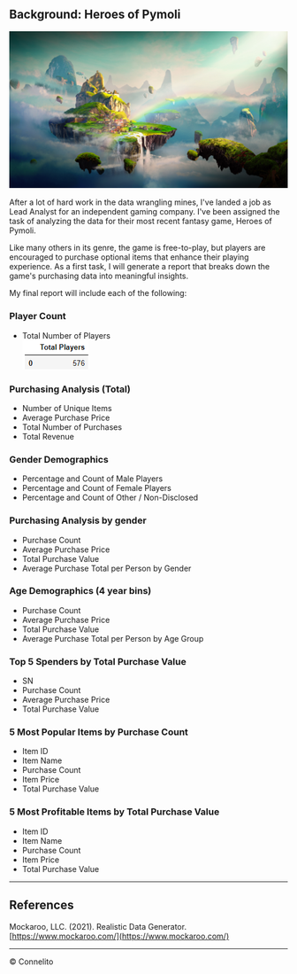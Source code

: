 ## Background: Heroes of Pymoli

  ![Fantasy](Images/Fantasy.png)

After a lot of hard work in the data wrangling mines, I've landed a job as Lead Analyst for an independent gaming company. I've been assigned the task of analyzing the data for their most recent fantasy game, Heroes of Pymoli.

Like many others in its genre, the game is free-to-play, but players are encouraged to purchase optional items that enhance their playing experience. As a first task, I will generate a report that breaks down the game's purchasing data into meaningful insights.

My final report will include each of the following:

### Player Count
  * Total Number of Players<br>
    ![Total Players](Images/player_count.png)

### Purchasing Analysis (Total)
  * Number of Unique Items
  * Average Purchase Price
  * Total Number of Purchases
  * Total Revenue<br>

### Gender Demographics
  * Percentage and Count of Male Players
  * Percentage and Count of Female Players
  * Percentage and Count of Other / Non-Disclosed<br>

### Purchasing Analysis by gender
  * Purchase Count
  * Average Purchase Price
  * Total Purchase Value
  * Average Purchase Total per Person by Gender<br>

### Age Demographics (4 year bins)
  * Purchase Count
  * Average Purchase Price
  * Total Purchase Value
  * Average Purchase Total per Person by Age Group<br>

### Top 5 Spenders by Total Purchase Value
  * SN
  * Purchase Count
  * Average Purchase Price
  * Total Purchase Value<br>

### 5 Most Popular Items by Purchase Count
  * Item ID
  * Item Name
  * Purchase Count
  * Item Price
  * Total Purchase Value<br>

### 5 Most Profitable Items by Total Purchase Value
  * Item ID
  * Item Name
  * Purchase Count
  * Item Price
  * Total Purchase Value

- - -

## References

Mockaroo, LLC. (2021). Realistic Data Generator. [https://www.mockaroo.com/](https://www.mockaroo.com/)

- - -

© Connelito